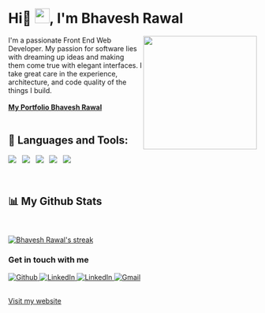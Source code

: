 <h1 align="left">Hi👋 <img src="https://raw.githubusercontent.com/MartinHeinz/MartinHeinz/master/wave.gif" width="30rem">, I'm Bhavesh Rawal</h1>
<img align='right' src="https://drive.google.com/uc?id=1QkKIfz-CGGwOMvRn_HTCkg41pD8rcdBd" width="230">
I'm a passionate Front End Web Developer. My passion for software lies with dreaming up ideas and making them come true with elegant interfaces. I take great care in the experience, architecture, and code quality of the things I build.

<br/>
<br/>

<a href="https://bhavesh-rawal-portfolio.netlify.app/">
    <b>My Portfolio Bhavesh Rawal</b>
</a>
<br />
<br />

## 🚀 Languages and Tools:

<p>
    <img src="https://img.shields.io/badge/JavaScript-F7DF1E?style=for-the-badge&logo=javascript&logoColor=black" />&nbsp;&nbsp;
    <img src="https://img.shields.io/badge/ReactJS-20232A?style=for-the-badge&logo=react&logoColor=61DAFB" />&nbsp;&nbsp;
    <img src="https://img.shields.io/badge/Redux-593D88?style=for-the-badge&logo=redux&logoColor=white" />&nbsp;&nbsp;
    <img src="https://img.shields.io/badge/HTML5%20-%23e34f26.svg?&style=for-the-badge&logo=html5&logoColor=white" />&nbsp;&nbsp;
    <img src="https://img.shields.io/badge/CSS3-1572B6?&style=for-the-badge&logo=css3&logoColor=white" />&nbsp;&nbsp;
</p>
<br/>

## 📊 My Github Stats

<br/>
<p>
    <a href="https://github.com/harshmehta813/github-readme-streak-stats">
        <img title="🔥 Get streak stats for your profile at git.io/streak-stats" alt="Bhavesh Rawal's streak" src="https://github-readme-streak-stats.herokuapp.com/?user=mrbhavu1432&theme=tokyonight&hide_border=true&bg_color=0D1117 "/>
    </a>
</p>

<h3>Get in touch with me</h3>
<p>
    <a href="https://github.com/mrbhavu1432" target="_open">
        <img alt="Github" src="https://img.shields.io/badge/GitHub-%2312100E.svg?&style=for-the-badge&logo=Github&logoColor=white" />
    </a> 
    <a href="https://www.linkedin.com/in/bhavesh-rawal242862/" target="_open">
        <img alt="LinkedIn" src="https://img.shields.io/badge/linkedin-%230077B5.svg?&style=for-the-badge&logo=linkedin&logoColor=white" />
    </a> 
      <a href="https://www.instagram.com/mr.__bhavu__rwl/" target="_open">
        <img alt="LinkedIn" src="https://img.shields.io/badge/instagram-%230077B5.svg?&style=for-the-badge&logo=linkedin&logoColor=white" />
    </a>
    <a href="mailto:bhaveshrawal2004@gmail.com" target="_open">
        <img alt="Gmail" src="https://img.shields.io/badge/Gmail-D14836?style=for-the-badge&logo=gmail&logoColor=white" />
    </a>
</p>
<br />
<a href="https://bhavesh-rawal-portfolio.netlify.app/">
    Visit my website
</a>
